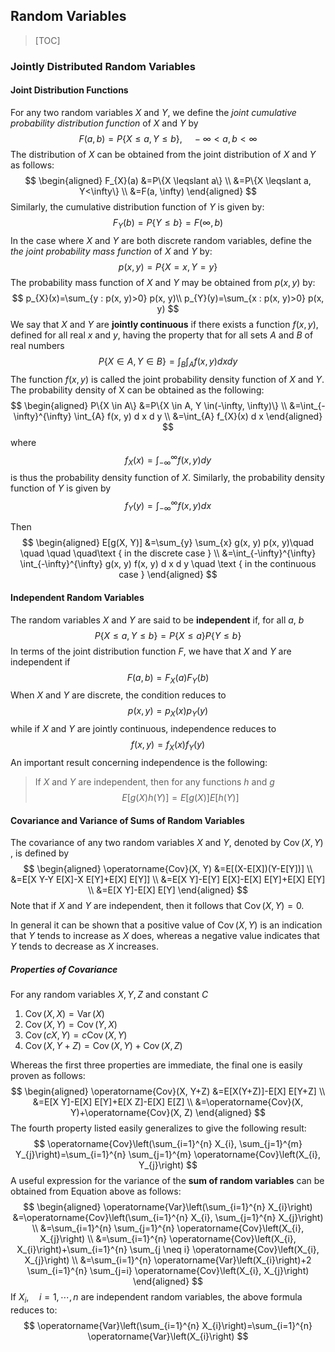 ## Random Variables

> [TOC]



### Jointly Distributed Random Variables

#### Joint Distribution Functions

For any two random variables $X$ and $Y$, we define the *joint cumulative probability distribution function* of  $X$ and $Y$ by
$$
F(a, b)=P\{X \leqslant a, Y \leqslant b\}, \quad-\infty<a, b<\infty
$$
The distribution of $X​$ can be obtained from the joint distribution of $X​$ and $Y​$ as follows:
$$
\begin{aligned} F_{X}(a) &=P\{X \leqslant a\} \\ &=P\{X \leqslant a, Y<\infty\} \\ &=F(a, \infty) \end{aligned}
$$
Similarly, the cumulative distribution function of $Y$ is given by:
$$
F_{Y}(b)=P\{Y \leqslant b\}=F(\infty, b)
$$
In the case where $X​$ and $Y​$ are both discrete random variables, define the *the joint probability mass function* of $X​$ and $Y​$ by:
$$
p(x, y)=P\{X=x, Y=y\}
$$
The probability mass function of $X​$ and $Y​$ may be obtained from $p(x, y)​$ by:
$$
p_{X}(x)=\sum_{y : p(x, y)>0} p(x, y)\\
p_{Y}(y)=\sum_{x : p(x, y)>0} p(x, y)
$$
We say that $X​$ and $Y​$ are **jointly continuous** if there exists a function $f(x, y)​$, defined for all real $x​$ and $y​$, having the property that for all sets $A​$ and $B​$ of real numbers
$$
P\{X \in A, Y \in B\}=\int_{B} \int_{A} f(x, y) d x d y
$$
The function $f(x, y)$ is called the joint probability density function of $X$ and $Y$. The probability density of X can be obtained as the following:
$$
\begin{aligned} P\{X \in A\} &=P\{X \in A, Y \in(-\infty, \infty)\} \\ &=\int_{-\infty}^{\infty} \int_{A} f(x, y) d x d y \\ &=\int_{A} f_{X}(x) d x \end{aligned}
$$
where
$$
f_{X}(x)=\int_{-\infty}^{\infty} f(x, y) d y
$$
is thus the probability density function of $X$. Similarly, the probability density function of $Y$ is given by
$$
f_{Y}(y)=\int_{-\infty}^{\infty} f(x, y) d x
$$

Then
$$
\begin{aligned} E[g(X, Y)] &=\sum_{y} \sum_{x} g(x, y) p(x, y)\quad \quad \quad \quad\text { in the discrete case } \\ &=\int_{-\infty}^{\infty} \int_{-\infty}^{\infty} g(x, y) f(x, y) d x d y \quad \text { in the continuous case } \end{aligned}
$$

####  Independent Random Variables

The random variables $X$ and $Y$ are said to be **independent** if, for all $a$, $b$
$$
P\{X \leqslant a, Y \leqslant b\}=P\{X \leqslant a\} P\{Y \leqslant b\}
$$
In terms of the  joint distribution function $F$, we have that $X$ and $Y​$ are independent if
$$
F(a, b)=F_{X}(a) F_{Y}(b)
$$
When $X​$ and $Y​$ are discrete, the condition reduces to
$$
p(x, y)=p_{X}(x) p_{Y}(y)
$$
while if $X​$ and $Y​$ are jointly continuous, independence reduces to
$$
f(x, y)=f_{X}(x) f_{Y}(y)
$$
An important result concerning independence is the following:

>  If $X$ and $Y$ are independent, then for any functions $h$ and $g​$
> $$
> E[g(X) h(Y)]=E[g(X)] E[h(Y)]
> $$

####  Covariance and Variance of Sums of Random Variables

The covariance of any two random variables $X​$ and $Y​$, denoted by  $\operatorname{Cov}(X,Y)​$, is defined by
$$
\begin{aligned} \operatorname{Cov}(X, Y) &=E[(X-E[X])(Y-E[Y])] \\ &=E[X Y-Y E[X]-X E[Y]+E[X] E[Y]] \\ &=E[X Y]-E[Y] E[X]-E[X] E[Y]+E[X] E[Y] \\ &=E[X Y]-E[X] E[Y] \end{aligned}
$$
Note that if $X​$ and $Y​$ are independent, then it follows that $\operatorname{Cov}(X,Y)=0​$.

In general it can be shown that a positive value of $\operatorname{Cov}(X,Y)$ is an indication that $Y$ tends to increase as $X$ does, whereas a negative value indicates that $Y$ tends
to decrease as $X$ increases.

##### Properties of Covariance

For any random variables $X,Y,Z$ and constant $C$

1. $\operatorname{Cov}(X, X)=\operatorname{Var}(X)​$
2. $\operatorname{Cov}(X, Y)=\operatorname{Cov}(Y,X)​$
3. $\operatorname{Cov}(cX, Y)=c\operatorname{Cov}(X,Y)​$
4. $\operatorname{Cov}(X, Y+Z)=\operatorname{Cov}(X,Y)+\operatorname{Cov}(X,Z)​$

Whereas the first three properties are immediate, the final one is easily proven as follows:
$$
\begin{aligned} \operatorname{Cov}(X, Y+Z) &=E[X(Y+Z)]-E[X] E[Y+Z] \\ &=E[X Y]-E[X] E[Y]+E[X Z]-E[X] E[Z] \\ &=\operatorname{Cov}(X, Y)+\operatorname{Cov}(X, Z) \end{aligned}
$$
The fourth property listed easily generalizes to give the following result:
$$
\operatorname{Cov}\left(\sum_{i=1}^{n} X_{i}, \sum_{j=1}^{m} Y_{j}\right)=\sum_{i=1}^{n} \sum_{j=1}^{m} \operatorname{Cov}\left(X_{i}, Y_{j}\right)
$$
A useful expression for the variance of the **sum of random variables** can be obtained from Equation above as follows:
$$
\begin{aligned} \operatorname{Var}\left(\sum_{i=1}^{n} X_{i}\right) &=\operatorname{Cov}\left(\sum_{i=1}^{n} X_{i}, \sum_{j=1}^{n} X_{j}\right) \\ &=\sum_{i=1}^{n} \sum_{j=1}^{n} \operatorname{Cov}\left(X_{i}, X_{j}\right) \\ &=\sum_{i=1}^{n} \operatorname{Cov}\left(X_{i}, X_{i}\right)+\sum_{i=1}^{n} \sum_{j \neq i} \operatorname{Cov}\left(X_{i}, X_{j}\right) \\ &=\sum_{i=1}^{n} \operatorname{Var}\left(X_{i}\right)+2 \sum_{i=1}^{n} \sum_{j=i} \operatorname{Cov}\left(X_{i}, X_{j}\right) \end{aligned}
$$
If $X_i,\quad i=1,\cdots,n$ are independent random variables, the above formula reduces to:
$$
\operatorname{Var}\left(\sum_{i=1}^{n} X_{i}\right)=\sum_{i=1}^{n} \operatorname{Var}\left(X_{i}\right)
$$
